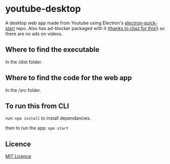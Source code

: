 # youtube-desktop
A desktop web app made from Youtube using Electron's [electron-quick-start](https://github.com/electron/electron-quick-start) repo. Also has ad-blocker packaged with it [(thanks to cliqz for this!)](https://github.com/cliqz-oss/adblocker/tree/master/packages/adblocker-electron) so there are no ads on videos.

## Where to find the executable
In the /dist folder.

## Where to find the code for the web app
In the /src folder.

## To run this from CLI
run: 
`npm install`
to install dependancies.

then to run the app:
`npm start`

## Licence 

[MIT Licence](https://opensource.org/licenses/MIT)
